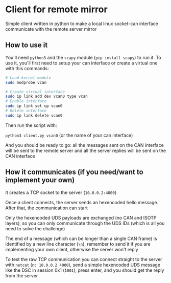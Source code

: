# Client for remote mirror

Simple client written in python to make a local linux socket-can interface communicate with the remote server mirror

## How to use it

You'll need `python3` and the `scapy` module (`pip install scapy`) to run it. To use it, you'll first need to setup your can interface or create a virtual one with this commands:

```bash
# Load kernel module
sudo modprobe vcan

# Create virtual interface
sudo ip link add dev vcan0 type vcan
# Enable interface
sudo ip link set up vcan0
# Delete interface
sudo ip link delete vcan0
```
Then run the script with: 

`python3 client.py vcan0` (or the name of your can interface) 

And you should be ready to go: all the messages sent on the CAN interface will be sent to the remote server and all the server replies will be sent on the CAN interface 

## How it communicates (if you need/want to implement your own)

It creates a TCP socket to the server (`10.0.0.2:4000`)

Once a client connects, the server sends an hexencoded hello message. After that, the communication can start

Only the hexencoded UDS payloads are exchanged (no CAN and ISOTP layers), so you can only communicate through the UDS IDs (which is all you need to solve the challenge)

The end of a message (which can be longer than a single CAN frame) is identified by a new line character (`\n`), remember to send it if you are implementing your own client, otherwise the server won't reply

To test the raw TCP communication you can connect straight to the server with `netcat` (`nc 10.0.0.2 4000`), send a simple hexencoded UDS message like the DSC in session 0x1 (`1001`), press enter, and you should get the reply from the server
